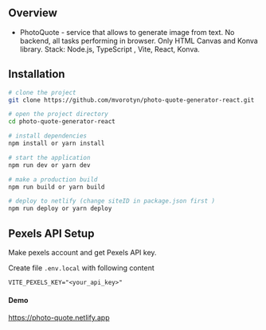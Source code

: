
## Overview

- PhotoQuote - service that allows to generate image from text. No backend, all tasks performing in browser. Only HTML Canvas and Konva library. Stack: Node.js, TypeScript , Vite, React, Konva.

## Installation

```bash
# clone the project
git clone https://github.com/mvorotyn/photo-quote-generator-react.git

# open the project directory
cd photo-quote-generator-react

# install dependencies
npm install or yarn install

# start the application
npm run dev or yarn dev

# make a production build
npm run build or yarn build

# deploy to netlify (change siteID in package.json first )
npm run deploy or yarn deploy
```

## Pexels API Setup
Make pexels account and get Pexels API key.

Create file `.env.local` with following content

```
VITE_PEXELS_KEY="<your_api_key>"

```


#### Demo
https://photo-quote.netlify.app


